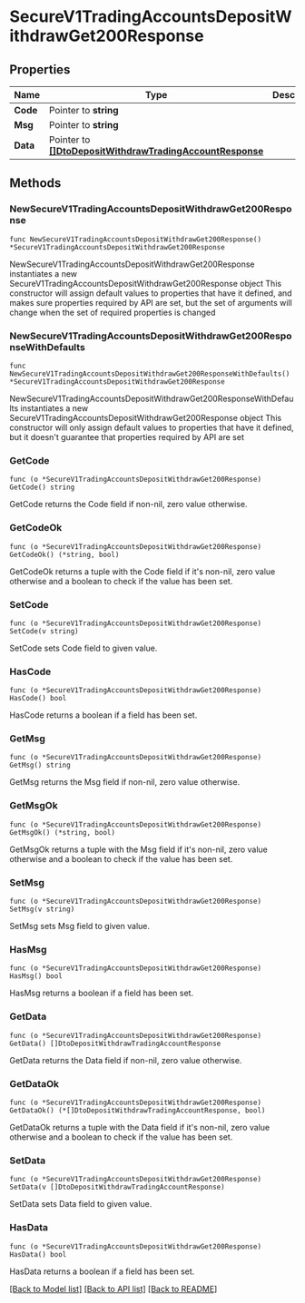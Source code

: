 # SecureV1TradingAccountsDepositWithdrawGet200Response

## Properties

Name | Type | Description | Notes
------------ | ------------- | ------------- | -------------
**Code** | Pointer to **string** |  | [optional]
**Msg** | Pointer to **string** |  | [optional]
**Data** | Pointer to [**[]DtoDepositWithdrawTradingAccountResponse**](DtoDepositWithdrawTradingAccountResponse.md) |  | [optional]

## Methods

### NewSecureV1TradingAccountsDepositWithdrawGet200Response

`func NewSecureV1TradingAccountsDepositWithdrawGet200Response() *SecureV1TradingAccountsDepositWithdrawGet200Response`

NewSecureV1TradingAccountsDepositWithdrawGet200Response instantiates a new SecureV1TradingAccountsDepositWithdrawGet200Response object
This constructor will assign default values to properties that have it defined,
and makes sure properties required by API are set, but the set of arguments
will change when the set of required properties is changed

### NewSecureV1TradingAccountsDepositWithdrawGet200ResponseWithDefaults

`func NewSecureV1TradingAccountsDepositWithdrawGet200ResponseWithDefaults() *SecureV1TradingAccountsDepositWithdrawGet200Response`

NewSecureV1TradingAccountsDepositWithdrawGet200ResponseWithDefaults instantiates a new SecureV1TradingAccountsDepositWithdrawGet200Response object
This constructor will only assign default values to properties that have it defined,
but it doesn't guarantee that properties required by API are set

### GetCode

`func (o *SecureV1TradingAccountsDepositWithdrawGet200Response) GetCode() string`

GetCode returns the Code field if non-nil, zero value otherwise.

### GetCodeOk

`func (o *SecureV1TradingAccountsDepositWithdrawGet200Response) GetCodeOk() (*string, bool)`

GetCodeOk returns a tuple with the Code field if it's non-nil, zero value otherwise
and a boolean to check if the value has been set.

### SetCode

`func (o *SecureV1TradingAccountsDepositWithdrawGet200Response) SetCode(v string)`

SetCode sets Code field to given value.

### HasCode

`func (o *SecureV1TradingAccountsDepositWithdrawGet200Response) HasCode() bool`

HasCode returns a boolean if a field has been set.

### GetMsg

`func (o *SecureV1TradingAccountsDepositWithdrawGet200Response) GetMsg() string`

GetMsg returns the Msg field if non-nil, zero value otherwise.

### GetMsgOk

`func (o *SecureV1TradingAccountsDepositWithdrawGet200Response) GetMsgOk() (*string, bool)`

GetMsgOk returns a tuple with the Msg field if it's non-nil, zero value otherwise
and a boolean to check if the value has been set.

### SetMsg

`func (o *SecureV1TradingAccountsDepositWithdrawGet200Response) SetMsg(v string)`

SetMsg sets Msg field to given value.

### HasMsg

`func (o *SecureV1TradingAccountsDepositWithdrawGet200Response) HasMsg() bool`

HasMsg returns a boolean if a field has been set.

### GetData

`func (o *SecureV1TradingAccountsDepositWithdrawGet200Response) GetData() []DtoDepositWithdrawTradingAccountResponse`

GetData returns the Data field if non-nil, zero value otherwise.

### GetDataOk

`func (o *SecureV1TradingAccountsDepositWithdrawGet200Response) GetDataOk() (*[]DtoDepositWithdrawTradingAccountResponse, bool)`

GetDataOk returns a tuple with the Data field if it's non-nil, zero value otherwise
and a boolean to check if the value has been set.

### SetData

`func (o *SecureV1TradingAccountsDepositWithdrawGet200Response) SetData(v []DtoDepositWithdrawTradingAccountResponse)`

SetData sets Data field to given value.

### HasData

`func (o *SecureV1TradingAccountsDepositWithdrawGet200Response) HasData() bool`

HasData returns a boolean if a field has been set.


[[Back to Model list]](../README.md#documentation-for-models) [[Back to API list]](../README.md#documentation-for-api-endpoints) [[Back to README]](../README.md)
